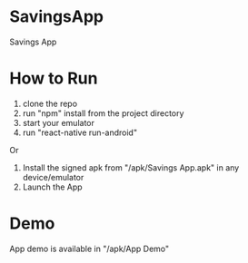 # SavingsApp
Savings App

# How to Run

1. clone the repo
2. run "npm" install from the project directory
3. start your emulator
4. run "react-native run-android"

Or 
1. Install the signed apk from "/apk/Savings App.apk" in any device/emulator 
2. Launch the App

# Demo
App demo is available in "/apk/App Demo"
